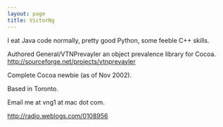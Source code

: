 ```yaml
---
layout: page
title: VictorNg
---
```





I eat Java code normally, pretty good Python, some feeble C++ skills.  

Authored General/VTNPrevayler an object prevalence library for Cocoa.  http://sourceforge.net/projects/vtnprevayler

Complete Cocoa newbie (as of Nov 2002).

Based in Toronto.

Email me at vng1 at mac dot com.

http://radio.weblogs.com/0108956
